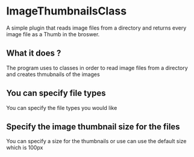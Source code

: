 # ImageThumbnailsClass
A simple plugin that reads image files from a directory and returns every image file as a Thumb in the broswer.

## What it does ?

The program uses to classes in order to read image files from a directory and creates thmubnails of the images

## You can specify file types

You can specify the file types you would like

## Specify the image thumbnail size for the files
You can specify a size for the thumbnails or use can use the default size which is 100px
